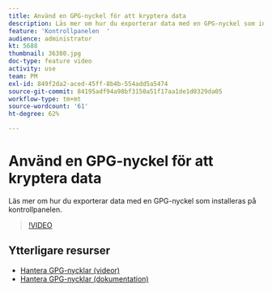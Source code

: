 ```yaml
---
title: Använd en GPG-nyckel för att kryptera data
description: Läs mer om hur du exporterar data med en GPG-nyckel som installeras på kontrollpanelen.
feature: 'Kontrollpanelen  '
audience: administrator
kt: 5688
thumbnail: 36380.jpg
doc-type: feature video
activity: use
team: PM
exl-id: 849f2da2-aced-45ff-8b4b-554add5a5474
source-git-commit: 84195adf94a98bf3150a51f17aa1de1d0329da05
workflow-type: tm+mt
source-wordcount: '61'
ht-degree: 62%

---
```


# Använd en GPG-nyckel för att kryptera data

Läs mer om hur du exporterar data med en GPG-nyckel som installeras på kontrollpanelen.

>[!VIDEO](https://video.tv.adobe.com/v/36380?quality=12)

## Ytterligare resurser

* [Hantera GPG-nycklar (videor)](./gpg-key-management-overview.md)
* [Hantera GPG-nycklar (dokumentation)](https://experienceleague.adobe.com/docs/control-panel/using/instances-settings/gpg-keys-management.html?lang=en)

